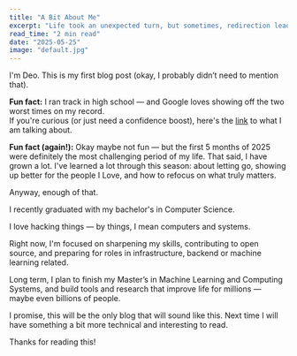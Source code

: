 ```yaml
---
title: "A Bit About Me"
excerpt: "Life took an unexpected turn, but sometimes, redirection leads to a deeper purpose."
read_time: "2 min read"
date: "2025-05-25"
image: "default.jpg"
---
```




I'm Deo. This is my first blog post (okay, I probably didn’t need to mention that).

**Fun fact:** I ran track in high school — and Google loves showing off the two worst times on my record.  
If you're curious (or just need a confidence boost), here's the [link](https://www.directathletics.com/athletes/track/7611467.html) to what I am talking about.

**Fun fact (again!):** Okay maybe not fun — but the first 5 months of 2025 were definitely the most challenging period of my life. That said, I have grown a lot.
I've learned a lot through this season: about letting go, showing up better for the people I Love, and how to refocus on what truly matters.

Anyway, enough of that.

I recently graduated with my bachelor's in Computer Science.

I love hacking things — by things, I mean computers and systems.

Right now, I'm focused on sharpening my skills, contributing to open source, and preparing for roles in infrastructure, backend or machine learning related.

Long term, I plan to finish my Master’s in Machine Learning and Computing Systems, and build tools and research that improve life for millions — maybe even billions of people.

I promise, this will be the only blog that will sound like this. Next time I will have something a bit more technical and interesting to read.

Thanks for reading this!



